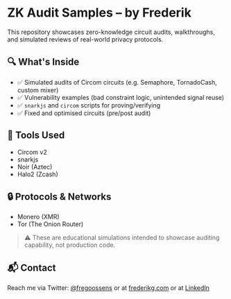 # ZK Audit Samples – by Frederik

This repository showcases zero-knowledge circuit audits, walkthroughs, and simulated reviews of real-world privacy protocols.

## 🔍 What's Inside

- ✅ Simulated audits of Circom circuits (e.g. Semaphore, TornadoCash, custom mixer)
- ✅ Vulnerability examples (bad constraint logic, unintended signal reuse)
- ✅ `snarkjs` and `circom` scripts for proving/verifying
- ✅ Fixed and optimised circuits (pre/post audit)

## 🧪 Tools Used

- Circom v2
- snarkjs
- Noir (Aztec)
- Halo2 (Zcash)

## 🔒 Protocols & Networks

- Monero (XMR)
- Tor (The Onion Router)

> ⚠️ These are educational simulations intended to showcase auditing capability, not production code.

## 📬 Contact

Reach me via Twitter: [@fregoossens](https://twitter.com/fregoossens) or at [frederikg.com](https://frederikg.com) or at [LinkedIn](https://www.linkedin.com/in/frederikgoossens/)
